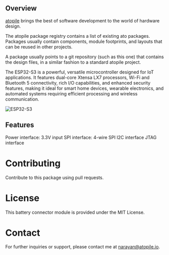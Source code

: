 ## Overview
[atopile](https://atopile.io/) brings the best of software development to the world of hardware design.

The atopile package registry contains a list of existing ato packages. Packages usually contain components, module footprints, and layouts that can be reused in other projects.

A package usually points to a git repository (such as this one) that contains the design files, in a similar fashion to a standard atopile project.

The ESP32-S3 is a powerful, versatile microcontroller designed for IoT applications. It features dual-core Xtensa LX7 processors, Wi-Fi and Bluetooth 5 connectivity, rich I/O capabilities, and enhanced security features, making it ideal for smart home devices, wearable electronics, and automated systems requiring efficient processing and wireless communication.

![ESP32-S3](https://firebasestorage.googleapis.com/v0/b/atopile.appspot.com/o/esp32-s3.png?alt=media&token=7047e466-db4b-4756-bb38-15589d830f78 "ESP32-S3")


## Features
Power interface: 3.3V input
SPI interface: 4-wire SPI
I2C interface
JTAG interface

# Contributing
Contribute to this package using pull requests.

# License
This battery connector module is provided under the MIT License.

# Contact
For further inquiries or support, please contact me at narayan@atopile.io.


